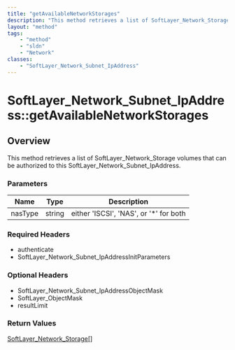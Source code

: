 ```yaml
---
title: "getAvailableNetworkStorages"
description: "This method retrieves a list of SoftLayer_Network_Storage volumes that can be authorized to this SoftLayer_Network_Subne... "
layout: "method"
tags:
    - "method"
    - "sldn"
    - "Network"
classes:
    - "SoftLayer_Network_Subnet_IpAddress"
---
```

# SoftLayer_Network_Subnet_IpAddress::getAvailableNetworkStorages
## Overview 
This method retrieves a list of SoftLayer_Network_Storage volumes that can be authorized to this SoftLayer_Network_Subnet_IpAddress. 

### Parameters 
|Name | Type | Description |
| --- | --- | --- |
|nasType| string| either 'ISCSI', 'NAS', or '*' for both|


### Required Headers
* authenticate
* SoftLayer_Network_Subnet_IpAddressInitParameters

### Optional Headers
* SoftLayer_Network_Subnet_IpAddressObjectMask
* SoftLayer_ObjectMask
* resultLimit

### Return Values
<a href='/reference/datatypes/SoftLayer_Network_Storage'>SoftLayer_Network_Storage[] </a>
